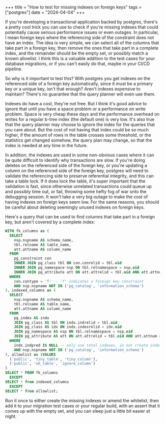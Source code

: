 +++
title = "How to test for missing indexes on foreign keys"
tags = ["postgres"]
date = "2024-04-04"
+++

If you're developing a transactional application backed by postgres, there's a
pretty cool trick you can use to check if you're missing indexes that could
potentially cause serious performance issues or even outages. In particular, I
mean foreign keys where the referencing side of the constraint does not have an
index. The idea is very simple, we can select all of the columns that take part
in a foreign key, then remove the ones that take part in a complete index, and
the remainder should be the empty set, or possibly match a known allowlist. I
think this is a valuable addition to the test cases for your database
migrations, or if you can't easily do that, maybe in your CI/CD pipeline.

So why is it important to test this? With postgres you get indexes on the
referenced side of a foreign key automatically, since it must be a primary key
or a unique key, isn't that enough? Aren't indexes expensive to maintain?
There's no guarantee that the query planner will even use them.

Indexes do have a cost, they're not free. But I think it's good advice to ignore
that until you have a space problem or a performance on write problem. Space is
very cheap these days and the performance overhead on writes for a regular
b-tree index (the default one) is very low. It's also true that the query
planner may choose to ignore the index for the queries that you care
about. But the cost of not having that index could be so much higher, if the
amount of rows in the table crosses some threshold, or the statistics get
changed somehow, the query plan may change, so that the index is needed at any
time in the future.

In addition, the indexes are used in some non-obvious cases where it can be quite
difficult to identify why transactions are slow. If you're  doing deletes on the
referenced side of the foreign key, or you're updating a column on the
referenced side of the foreign key, postgres will need to validate the
referencing side to preserve referential integrity, and this can take a table
lock. If it does lock the table, it's super important that the validation is
fast, since otherwise unrelated transactions could queue up and possibly time
out, or fail, throwing some hefty fog of war onto the debugging session. It
won't take a very big outage to make the cost of having indexes on foreign keys
seem low. For the same reasons, you should be careful about deleting seemingly
unused indexes on foreign keys.

Here's a query that can be used to find columns that take part in a foreign key,
but aren't covered by a complete index:

``` sql
WITH fk_columns as (
  SELECT
    nsp.nspname AS schema_name,
    tbl.relname AS table_name,
    att.attname AS column_name
  FROM
    pg_constraint con
    INNER JOIN pg_class tbl ON con.conrelid = tbl.oid
    INNER JOIN pg_namespace nsp ON tbl.relnamespace = nsp.oid
    INNER JOIN pg_attribute att ON att.attrelid = tbl.oid AND att.attnum = ANY(con.conkey)
  WHERE
    con.contype = 'f' -- 'f' indicates a foreign key constraint
    AND nsp.nspname NOT IN ('pg_catalog', 'information_schema')
), indexed_columns as (
  SELECT
    nsp.nspname AS schema_name,
    tbl.relname AS table_name,
    att.attname AS column_name
  FROM
    pg_index AS indx
    JOIN pg_class AS tbl ON indx.indrelid = tbl.oid
    JOIN pg_class AS idx ON indx.indexrelid = idx.oid
    JOIN pg_namespace AS nsp ON tbl.relnamespace = nsp.oid
    JOIN pg_attribute AS att ON att.attrelid = tbl.oid AND att.attnum = ANY(indx.indkey)
  WHERE
    indx.indpred IS NULL -- only use total indexes, ie not create index ... where condition
    AND nsp.nspname NOT IN ('pg_catalog', 'information_schema')
), allowlist as (VALUES
  ('public', 'tiny_table', 'tiny_column'),
  ('public', 'ok_table', 'ignore_column')
)
SELECT * FROM fk_columns
  EXCEPT
SELECT * from indexed_columns
  EXCEPT
SELECT * from allowlist;
```

Run it once to either create the missing indexes or amend the whitelist, then
add it to your migration test cases or your regular build, with an assert that
it comes up with the empty set, and you can sleep just a little bit easier at
night.
